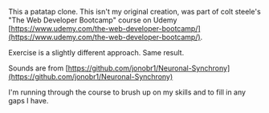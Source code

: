 
This a patatap clone.  This isn't my original creation, was part of colt steele's "The Web Developer Bootcamp" course on Udemy [https://www.udemy.com/the-web-developer-bootcamp/](https://www.udemy.com/the-web-developer-bootcamp/).

Exercise is a slightly different approach.  Same result.

Sounds are from [https://github.com/jonobr1/Neuronal-Synchrony](https://github.com/jonobr1/Neuronal-Synchrony)

I'm running through the course to brush up on my skills and to fill in any gaps I have.